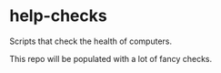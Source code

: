 # help-checks
Scripts that check the health of computers.


This repo will be populated with a lot of fancy checks.

